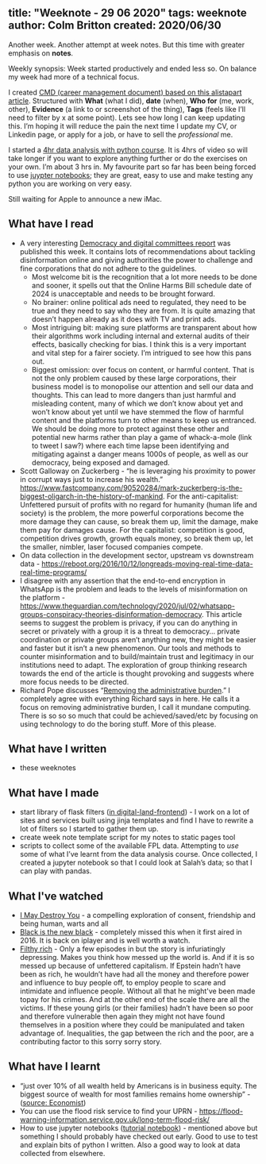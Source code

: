 title: "Weeknote - 29 06 2020"
tags: weeknote
author: Colm Britton
created: 2020/06/30
--------------------

Another week. Another attempt at week notes. But this time with greater emphasis on **notes**.

Weekly synopsis: Week started productively and ended less so. On balance my week had more of a technical focus.

I created [CMD (career management document) based on this alistapart article](https://alistapart.com/article/the-career-management-document/). Structured with **What** (what I did), **date** (when), **Who for** (me, work, other), **Evidence** (a link to or screenshot of the thing), **Tags** (feels like I’ll need to filter by x at some point). Lets see how long I can keep updating this.
I’m hoping it will reduce the pain the next time I update my CV, or Linkedin page, or apply for a job, or have to sell the *professional* me.

I started a [4hr data analysis with python course](https://www.youtube.com/watch?v=r-uOLxNrNk8). It is 4hrs of video so will take longer if you want to explore anything further or do the exercises on your own. I’m about 3 hrs in. My favourite part so far has been being forced to use [juypter notebooks](https://jupyter.org/); they are great, easy to use and make testing any python you are working on very easy.

Still waiting for Apple to announce a new iMac.

## What have I read

- A very interesting [Democracy and digital committees report](https://committees.parliament.uk/committee/407/democracy-and-digital-technologies-committee/news/147121/democracy-under-threat-from-pandemic-of-misinformation-online-say-lords-committee/) was published this week. It contains lots of recommendations about tackling disinformation online and giving authorities the power to challenge and fine corporations that do not adhere to the guidelines.
    - Most welcome bit is the recognition that a lot more needs to be done and sooner, it spells out that the Online Harms Bill schedule date of 2024 is unacceptable and needs to be brought forward.
    - No brainer: online political ads need to regulated, they need to be true and they need to say who they are from. It is quite amazing that doesn’t happen already as it does with TV and print ads.
    - Most intriguing bit: making sure platforms are transparent about how their algorithms work including internal and external audits of their effects, basically checking for bias. I think this is a very important and vital step for a fairer society. I’m intrigued to see how this pans out.
    - Biggest omission: over focus on content, or harmful content. That is not the only problem caused by these large corporations, their business model is to monopolise our attention and sell our data and thoughts. This can lead to more dangers than just harmful and misleading content, many of which we don’t know about yet and won’t know about yet until we have stemmed the flow of harmful content and the platforms turn to other means to keep us entranced. We should be doing more to protect against these other and potential new harms rather than play a game of whack-a-mole (link to tweet I saw?) where each time lapse been identifying and mitigating against a danger means 1000s of people, as well as our democracy, being exposed and damaged.
- Scott Galloway on Zuckerberg - “he is leveraging his proximity to power in corrupt ways just to increase his wealth.” <https://www.fastcompany.com/90520284/mark-zuckerberg-is-the-biggest-oligarch-in-the-history-of-mankind>. For the anti-capitalist: Unfettered pursuit of profits with no regard for humanity (human life and society) is the problem, the more powerful corporations become the more damage they can cause, so break them up, limit the damage, make them pay for damages cause. For the capitalist: competition is good, competition drives growth, growth equals money, so break them up, let the smaller, nimbler, laser focused companies compete.
- On data collection in the development sector, upstream vs downstream data - <https://reboot.org/2016/10/12/longreads-moving-real-time-data-real-time-programs/>
- I disagree with any assertion that the end-to-end encryption in WhatsApp is the problem and leads to the levels of misinformation on the platform - <https://www.theguardian.com/technology/2020/jul/02/whatsapp-groups-conspiracy-theories-disinformation-democracy>. This article seems to suggest the problem is privacy, if you can do anything in secret or privately with a group it is a threat to democracy… private coordination or private groups aren’t anything new, they might be easier and faster but it isn’t a new phenomenon. Our tools and methods to counter misinformation and to build/maintain trust and legitimacy in our institutions need to adapt. The exploration of group thinking research towards the end of the article is thought provoking and suggests where more focus needs to be directed.
- Richard Pope discusses “[Removing the administrative burden](https://richardpope.org/blog/2020/06/25/the-elimination-of-administrative-burden/).” I completely agree with everything Richard says in here. He calls it a focus on removing administrative burden, I call it mundane computing. There is so so so much that could be achieved/saved/etc by focusing on using technology to do the boring stuff. More of this please.

## What have I written

- these weeknotes

## What have I made

- start library of flask filters ([in digital-land-frontend](https://github.com/digital-land/digital-land-frontend/blob/master/application/filters.py)) - I work on a lot of sites and services built using jinja templates and find I have to rewrite a lot of filters so I started to gather them up.
- create week note template script for my notes to static pages tool
- scripts to collect some of the available FPL data. Attempting to *use* some of what I’ve learnt from the data analysis course. Once collected, I created a jupyter notebook so that I could look at Salah’s data; so that I can play with pandas.

## What I've watched

* [I May Destroy You](https://www.bbc.co.uk/iplayer/episodes/m000jyxy/i-may-destroy-you) - a compelling exploration of consent, friendship and being human, warts and all
* [Black is the new black](https://www.bbc.co.uk/programmes/b082psd8) - completely missed this when it first aired in 2016. It is back on iplayer and is well worth a watch. 
* [Filthy rich](https://www.netflix.com/watch/81133031) - Only a few episodes in but the story is infuriatingly depressing. Makes you think how messed up the world is. And if it is so messed up because of unfettered capitalism. If Epstein hadn’t have been as rich, he wouldn’t have had all the money and therefore power and influence to buy people off, to employ people to scare and intimidate and influence people. Without all that he might've been made topay for his crimes. And at the other end of the scale there are all the victims. If these young girls (or their families) hadn’t have been so poor and therefore vulnerable then again they might not have found themselves in a position where they could be manipulated and taken advantage of. Inequalities, the gap between the rich and the poor, are a contributing factor to this sorry sorry story.

## What have I learnt

* “just over 10% of all wealth held by Americans is in business equity. The biggest source of wealth for most families remains home ownership” - ([source: Economist](https://www.economist.com/united-states/2020/06/28/african-american-businesses-need-more-than-buy-black-campaigns))
* You can use the flood risk service to find your UPRN - https://flood-warning-information.service.gov.uk/long-term-flood-risk/
* How to use jupyter notebooks ([tutorial notebook](https://notebooks.ai/konrad-wald/interactive-jupyterlab-tutorial-21fcf341/lab)) - mentioned above but something I should probably have checked out early. Good to use to test and explain bits of python I written. Also a good way to look at data collected from elsewhere.

